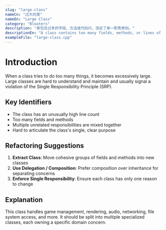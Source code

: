 ```yaml
---
slug: "large-class"
nameCn: "过大的类"
nameEn: "Large Class"
category: "Bloaters"
description: "类包含过多的字段、方法或代码行，违反了单一职责原则。"
descriptionEn: "A class contains too many fields, methods, or lines of code, violating the Single Responsibility Principle."
exampleFile: "large-class.cpp"
---
```


# Introduction

When a class tries to do too many things, it becomes excessively large. Large classes are hard to understand and maintain and usually signal a violation of the Single Responsibility Principle (SRP).

## Key Identifiers

- The class has an unusually high line count
- Too many fields and methods
- Multiple unrelated responsibilities are mixed together
- Hard to articulate the class's single, clear purpose

## Refactoring Suggestions

1. **Extract Class**: Move cohesive groups of fields and methods into new classes
2. **Use Delegation / Composition**: Prefer composition over inheritance for separating concerns
3. **Enforce Single Responsibility**: Ensure each class has only one reason to change

## Explanation

This class handles game management, rendering, audio, networking, file system access, and more. It should be split into multiple specialized classes, each owning a specific domain concern.
